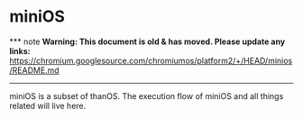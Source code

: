 # miniOS

*** note
**Warning: This document is old & has moved.  Please update any links:**<br>
https://chromium.googlesource.com/chromiumos/platform2/+/HEAD/minios/README.md
***

miniOS is a subset of thanOS.
The execution flow of miniOS and all things related will live here.

